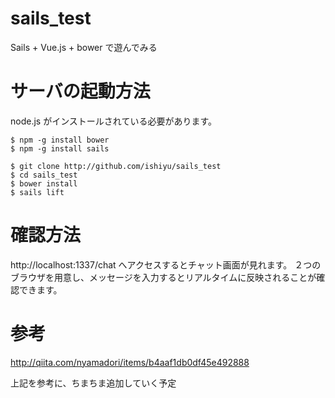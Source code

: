 # sails_test
Sails + Vue.js + bower で遊んでみる

# サーバの起動方法
node.js がインストールされている必要があります。

```
$ npm -g install bower
$ npm -g install sails

$ git clone http://github.com/ishiyu/sails_test
$ cd sails_test
$ bower install
$ sails lift
```

# 確認方法
http://localhost:1337/chat へアクセスするとチャット画面が見れます。
２つのブラウザを用意し、メッセージを入力するとリアルタイムに反映されることが確認できます。

# 参考
http://qiita.com/nyamadori/items/b4aaf1db0df45e492888

上記を参考に、ちまちま追加していく予定
